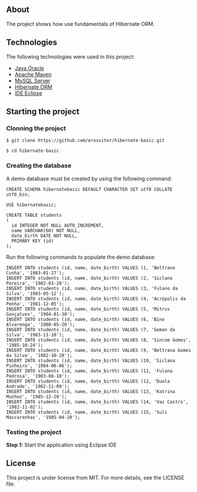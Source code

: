 ## About
The project shows how use fundamentals of Hibernate ORM.

## Technologies
The following technologies were used in this project:

* [Java Oracle](https://www.oracle.com/java/)
* [Apache Maven](https://maven.apache.org/)
* [MySQL Server](https://www.mysql.com/)
* [Hibernate ORM](https://hibernate.org/orm/)
* [IDE Eclipse](https://www.eclipse.org/)

## Starting the project

### Clonning the project
```
$ git clone https://github.com/erosvitor/hibernate-basic.git

$ cd hibernate-basic
```

### Creating the database
A demo database must be created by using the following command:

```
CREATE SCHEMA hibernatebasic DEFAULT CHARACTER SET utf8 COLLATE utf8_bin;

USE hibernatebasic;

CREATE TABLE students
(
  id INTEGER NOT NULL AUTO_INCREMENT,
  name VARCHAR(60) NOT NULL,
  date_birth DATE NOT NULL,
  PRIMARY KEY (id)
);
```

Run the following commands to populate the demo database:

```
INSERT INTO students (id, name, date_birth) VALUES (1, 'Beltrano Cunha', '1983-01-27');
INSERT INTO students (id, name, date_birth) VALUES (2, 'Siclano Pereira', '1982-03-20');
INSERT INTO students (id, name, date_birth) VALUES (3, 'Fulano da Silva', '1983-05-12');
INSERT INTO students (id, name, date_birth) VALUES (4, 'Acrópolis da Penha', '1981-12-05');
INSERT INTO students (id, name, date_birth) VALUES (5, 'Mitrus Gonçalves', '1984-01-30');
INSERT INTO students (id, name, date_birth) VALUES (6, 'Bino Alvarenga', '1980-05-20');
INSERT INTO students (id, name, date_birth) VALUES (7, 'Goman da Silva', '1983-11-10');
INSERT INTO students (id, name, date_birth) VALUES (8, 'Sincom Gomes', '1985-10-24');
INSERT INTO students (id, name, date_birth) VALUES (9, 'Beltrana Gomes da Silva', '1982-10-20');
INSERT INTO students (id, name, date_birth) VALUES (10, 'Siclana Pinheiro', '1984-06-06');
INSERT INTO students (id, name, date_birth) VALUES (11, 'Fulana Pedrosa', '1983-08-10');
INSERT INTO students (id, name, date_birth) VALUES (12, 'Duola Andrade', '1982-11-09');
INSERT INTO students (id, name, date_birth) VALUES (13, 'Katrina Munhoz', '1985-12-20');
INSERT INTO students (id, name, date_birth) VALUES (14, 'Vaz Castro', '1982-11-02');
INSERT INTO students (id, name, date_birth) VALUES (15, 'Suli Mascarenhas', '1985-04-20');
```
### Testing the project
**Step 1:** Start the application using Eclipse IDE

## License
This project is under license from MIT. For more details, see the LICENSE file.
